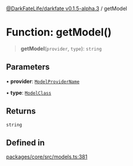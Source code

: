 [@DarkFateLife/darkfate v0.1.5-alpha.3](../index.md) / getModel

# Function: getModel()

> **getModel**(`provider`, `type`): `string`

## Parameters

• **provider**: [`ModelProviderName`](../enumerations/ModelProviderName.md)

• **type**: [`ModelClass`](../enumerations/ModelClass.md)

## Returns

`string`

## Defined in

[packages/core/src/models.ts:381](https://github.com/monilpat/darkfate/blob/main/packages/core/src/models.ts#L381)
